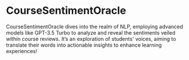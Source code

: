 # CourseSentimentOracle
CourseSentimentOracle dives into the realm of NLP, employing advanced models like GPT-3.5 Turbo to analyze and reveal the sentiments veiled within course reviews. It’s an exploration of students' voices, aiming to translate their words into actionable insights to enhance learning experiences!
